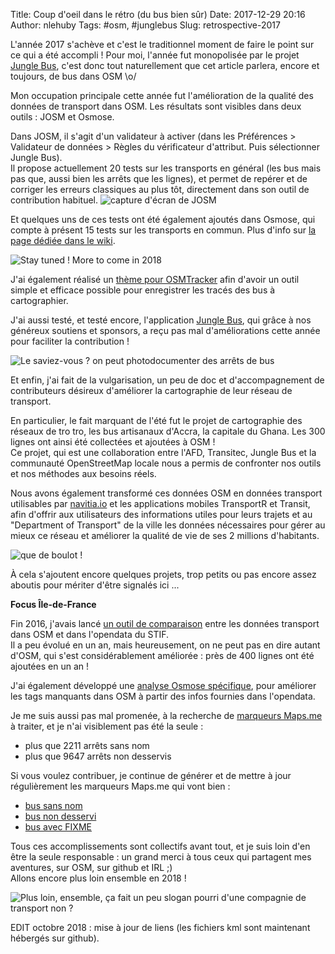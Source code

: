 Title: Coup d'oeil dans le rétro (du bus bien sûr)
Date: 2017-12-29 20:16
Author: nlehuby
Tags: #osm, #junglebus
Slug: retrospective-2017


L'année 2017 s'achève et c'est le traditionnel moment de faire le point sur ce qui a été accompli ! Pour moi, l'année fut monopolisée par le projet [Jungle Bus](https://junglebus.io/), c'est donc tout naturellement que cet article parlera, encore et toujours, de bus dans OSM \o/

Mon occupation principale cette année fut l'amélioration de la qualité des données de transport dans OSM. Les résultats sont visibles dans deux outils : JOSM et Osmose.

Dans JOSM, il s'agit d'un validateur à activer (dans les Préférences > Validateur de données > Règles du vérificateur d'attribut. Puis sélectionner Jungle Bus).<br>
Il propose actuellement 20 tests sur les transports en général (les bus mais pas que, aussi bien les arrêts que les lignes), et permet de repérer et de corriger les erreurs classiques au plus tôt, directement dans son outil de contribution habituel.
![capture d'écran de JOSM](https://raw.githubusercontent.com/Jungle-Bus/transport_mapcss/master/validateur_JOSM.png)

Et quelques uns de ces tests ont été également ajoutés dans Osmose, qui compte à présent 15 tests sur les transports en commun. Plus d'info sur [la page dédiée dans le wiki](https://wiki.openstreetmap.org/wiki/Public_transport/Quality_Assurance).

![Stay tuned ! More to come in 2018]({attach}images/20171229_retro_2017/bifidus.png)

J'ai également réalisé un [thème pour OSMTracker](https://github.com/Jungle-Bus/bus_osmtracker_layout) afin d'avoir un outil simple et efficace possible pour enregistrer les tracés des bus à cartographier.

J'ai aussi testé, et testé encore, l'application [Jungle Bus](https://wiki.openstreetmap.org/wiki/Jungle_Bus_mobile_app), qui grâce à nos généreux soutiens et sponsors, a reçu pas mal d'améliorations cette année pour faciliter la contribution !

![Le saviez-vous ? on peut photodocumenter des arrêts de bus]({attach}images/20171229_retro_2017/test_jungle.jpg)

Et enfin, j'ai fait de la vulgarisation, un peu de doc et d'accompagnement de contributeurs désireux d'améliorer la cartographie de leur réseau de transport.

En particulier, le fait marquant de l'été fut le projet de cartographie des réseaux de tro tro, les bus artisanaux d'Accra, la capitale du Ghana. Les 300 lignes ont ainsi été collectées et ajoutées à OSM !<br>
Ce projet, qui est une collaboration entre l'AFD, Transitec, Jungle Bus et la communauté OpenStreetMap locale nous a permis de confronter nos outils et nos méthodes aux besoins réels.

Nous avons également transformé ces données OSM en données transport utilisables par [navitia.io](https://navitia.io/) et les applications mobiles TransportR et Transit, afin d'offrir aux utilisateurs des informations utiles pour leurs trajets et au "Department of Transport" de la ville les données nécessaires pour gérer au mieux ce réseau et améliorer la qualité de vie de ses 2 millions d'habitants.

![que de boulot !](https://github.com/Jungle-Bus/accra_transit_gif/raw/master/Accra_Ghana_Transit_data_creation.gif)

À cela s'ajoutent encore quelques projets, trop petits ou pas encore assez aboutis pour mériter d'être signalés ici ...

**Focus Île-de-France**

Fin 2016, j'avais lancé [un outil de comparaison](https://ref-lignes-stif.5apps.com/) entre les données transport dans OSM et dans l'opendata du STIF.<br>
Il a peu évolué en un an, mais heureusement, on ne peut pas en dire autant d'OSM, qui s'est considérablement améliorée : près de 400 lignes ont été ajoutées en un an !

J'ai également développé une [analyse Osmose spécifique](http://osmose.openstreetmap.fr/fr/errors/?source=28482&item=8042&class=1), pour améliorer les tags manquants dans OSM à partir des infos fournies dans l'opendata.

Je me suis aussi pas mal promenée, à la recherche de [marqueurs Maps.me](https://nlehuby.5apps.com/mapsme-arrets-bus-ameliorer-qualite.html) à traiter, et je n'ai visiblement pas été la seule :

* plus que 2211 arrêts sans nom
* plus que 9647 arrêts non desservis

Si vous voulez contribuer, je continue de générer et de mettre à jour régulièrement les marqueurs Maps.me qui vont bien :

* [bus sans nom](https://nlehuby.github.io/kml_osm_survey/bussansnom.kml)
* [bus non desservi](https://nlehuby.github.io/kml_osm_survey/bussansligne.kml)
* [bus avec FIXME](https://nlehuby.github.io/kml_osm_survey/busfixme.kml)


Tous ces accomplissements sont collectifs avant tout, et je suis loin d'en être la seule responsable : un grand merci à tous ceux qui partagent mes aventures, sur OSM, sur github et IRL ;)<br>
Allons encore plus loin ensemble en 2018 !

![Plus loin, ensemble, ça fait un peu slogan pourri d'une compagnie de transport non ?]({attach}images/20171229_retro_2017/bout_du_monde.jpg)

EDIT octobre 2018 : mise à jour de liens (les fichiers kml sont maintenant hébergés sur github).
